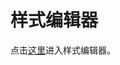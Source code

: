 # 样式编辑器<a name="ZH-CN_TOPIC_0000001099181242"></a>

点击[这里](https://mapstyle.cloud.huawei.com/MapPortal/styleMap/index.html)进入样式编辑器。


